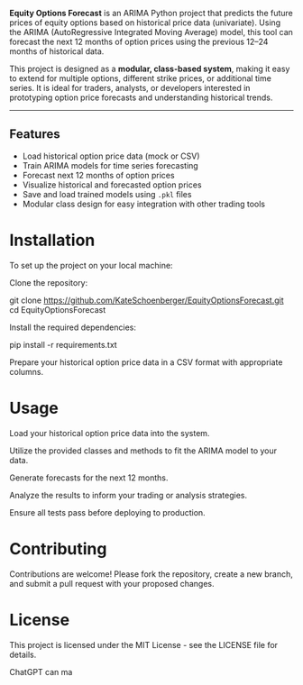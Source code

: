 
**Equity Options Forecast** is an ARIMA Python project that predicts the future prices of equity options based on historical price data (univariate). Using the ARIMA (AutoRegressive Integrated Moving Average) model, this tool can forecast the next 12 months of option prices using the previous 12–24 months of historical data.

This project is designed as a **modular, class-based system**, making it easy to extend for multiple options, different strike prices, or additional time series. It is ideal for traders, analysts, or developers interested in prototyping option price forecasts and understanding historical trends.

---

## Features

- Load historical option price data (mock or CSV)
- Train ARIMA models for time series forecasting
- Forecast next 12 months of option prices
- Visualize historical and forecasted option prices
- Save and load trained models using `.pkl` files
- Modular class design for easy integration with other trading tools

# Installation 

To set up the project on your local machine:

Clone the repository:

git clone https://github.com/KateSchoenberger/EquityOptionsForecast.git
cd EquityOptionsForecast


Install the required dependencies:

pip install -r requirements.txt


Prepare your historical option price data in a CSV format with appropriate columns.

# Usage

Load your historical option price data into the system.

Utilize the provided classes and methods to fit the ARIMA model to your data.

Generate forecasts for the next 12 months.

Analyze the results to inform your trading or analysis strategies.


Ensure all tests pass before deploying to production.

# Contributing

Contributions are welcome! Please fork the repository, create a new branch, and submit a pull request with your proposed changes.

# License

This project is licensed under the MIT License - see the LICENSE
 file for details.

ChatGPT can ma

